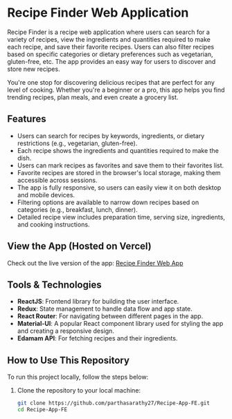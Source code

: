 # Recipe Finder Web Application

Recipe Finder is a recipe web application where users can search for a variety of recipes, view the ingredients and quantities required to make each recipe, and save their favorite recipes. Users can also filter recipes based on specific categories or dietary preferences such as vegetarian, gluten-free, etc. The app provides an easy way for users to discover and store new recipes.

You're one stop for discovering delicious recipes that are perfect for any level of cooking. Whether you're a beginner or a pro, this app helps you find trending recipes, plan meals, and even create a grocery list.

## Features

- Users can search for recipes by keywords, ingredients, or dietary restrictions (e.g., vegetarian, gluten-free).
- Each recipe shows the ingredients and quantities required to make the dish.
- Users can mark recipes as favorites and save them to their favorites list.
- Favorite recipes are stored in the browser's local storage, making them accessible across sessions.
- The app is fully responsive, so users can easily view it on both desktop and mobile devices.
- Filtering options are available to narrow down recipes based on categories (e.g., breakfast, lunch, dinner).
- Detailed recipe view includes preparation time, serving size, ingredients, and cooking instructions.

## View the App (Hosted on Vercel)

Check out the live version of the app: [Recipe Finder Web App](https://recipe-finder-rho-gilt.vercel.app/)

## Tools & Technologies

- **ReactJS**: Frontend library for building the user interface.
- **Redux**: State management to handle data flow and app state.
- **React Router**: For navigating between different pages in the app.
- **Material-UI**: A popular React component library used for styling the app and creating a responsive design.
- **Edamam API**: For fetching recipes and their ingredients.

## How to Use This Repository

To run this project locally, follow the steps below:

1. Clone the repository to your local machine:

   ```bash
   git clone https://github.com/parthasarathy27/Recipe-App-FE.git
   cd Recipe-App-FE
